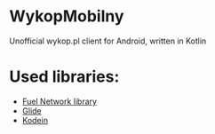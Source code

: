 # WykopMobilny
Unofficial wykop.pl client for Android, written in Kotlin

# Used libraries:
- [Fuel Network library](https://github.com/kittinunf/Fuel)
- [Glide](https://github.com/bumptech/glide)
- [Kodein](https://github.com/SalomonBrys/Kodein)
